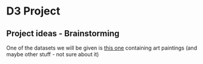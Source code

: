 # D3 Project


## Project ideas - Brainstorming
One of the datasets we will be given is [this one](https://staff.fnwi.uva.nl/g.strezoski/post/omniart_release/) containing art paintings (and maybe other stuff - not sure about it)
